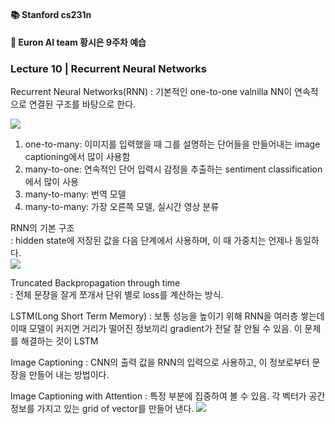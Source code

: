 ﻿#### 📚 Stanford cs231n  
#### 🚩 Euron AI team 황시은 9주차 예습  
### Lecture 10 | Recurrent Neural Networks

Recurrent Neural Networks(RNN)
: 기본적인 one-to-one valnilla NN이 연속적으로 연결된 구조를 바탕으로 한다.  

![](https://media.vlpt.us/images/ryuni/post/0a335a93-f372-4323-89fa-77194d9e0d27/86EFA26A-6AD1-4066-96DA-6ADCEF8B29EA.jpeg)

1. one-to-many: 이미지를 입력했을 때 그를 설명하는 단어들을 만들어내는 image captioning에서 많이 사용함  
2. many-to-one: 연속적인 단어 입력시 감정을 추출하는 sentiment classification에서 많이 사용  
3. many-to-many: 번역 모델  
4. many-to-many: 가장 오른쪽 모델, 실시간 영상 분류  

RNN의 기본 구조  
: hidden state에 저장된 값을 다음 단계에서 사용하며, 이 때 가중치는 언제나 동일하다.  
![](https://media.vlpt.us/images/ryuni/post/d8a1312e-3561-4d43-8120-25f6dcb1bafe/2D0631E2-DB49-4833-81BE-EE62187A3CE5.jpeg)


Truncated Backpropagation through time  
: 전체 문장을 잘게 쪼개서 단위 별로 loss를 계산하는 방식.

LSTM(Long Short Term Memory)
: 보통 성능을 높이기 위해 RNN을 여러층 쌓는데 이때 모델이 커지면 거리가 떨어진 정보끼리 gradient가 전달 잘 안될 수 있음. 이 문제를 해결하는 것이 LSTM  

Image Captioning
: CNN의 출력 값을 RNN의 입력으로 사용하고, 이 정보로부터 문장을 만들어 내는 방법이다.  

Image Captioning with Attention
: 특정 부분에 집중하여 볼 수 있음. 각 벡터가 공간 정보를 가지고 있는 grid of vector를 만들어 낸다. 
![](https://fbdp1202.github.io/assets/img/dev/mldl/cs231n/lecture10/cs231n-10-026-RNN_Example_Image_Captioning_Attention_04.png)
